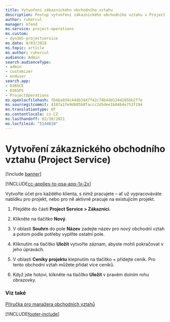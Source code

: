 ```yaml
---
title: Vytvoření zákaznického obchodního vztahu
description: Postup vytvoření zákaznického obchodního vztahu v Project Service
author: ruhercul
manager: kfend
ms.service: project-operations
ms.custom:
- dyn365-projectservice
ms.date: 8/03/2018
ms.topic: article
ms.author: ruhercul
audience: Admin
search.audienceType:
- admin
- customizer
- enduser
search.app:
- D365CE
- D365PS
- ProjectOperations
ms.openlocfilehash: fb4ba934c444b3447f42c78b4dd1244185bb2f7e
ms.sourcegitcommit: 418fa1fe9d605b8faccc2d5dee1b04b4e753f194
ms.translationtype: HT
ms.contentlocale: cs-CZ
ms.lasthandoff: 02/10/2021
ms.locfileid: "5144810"
---
```

# <a name="create-a-customer-account-project-service"></a>Vytvoření zákaznického obchodního vztahu (Project Service)

[!include [banner](../includes/psa-now-project-operations.md)]

[!INCLUDE[cc-applies-to-psa-app-1x-2x](../includes/cc-applies-to-psa-app-1x-2x.md)]

Vytvořte účet pro každého klienta, s nímž pracujete – ať už vypracováváte nabídku pro projekt, nebo pro ně aktivně pracuje na existujícím projekt.  
  
1.  Přejděte do části **Project Service > Zákazníci**.  
  
2.  Klikněte na tlačítko **Nový**.  
  
3.  V oblasti **Souhrn** do pole **Název** zadejte název pro nový obchodní vztah a potom podle potřeby vyplňte ostatní pole.  
  
4.  Kliknutím na tlačítko **Uložit** vytvořte záznam, abyste mohli pokračovat v jeho úpravách.  
  
5.  V oblasti **Ceníky projektu** klepnutím na tlačítko + přidejte ceník. Pro tento obchodní vztah můžete přidat více ceníků.  
  
6.  Když jste hotovi, klikněte na tlačítko **Uložit** v pravém dolním rohu obrazovky.  
  
### <a name="see-also"></a>Viz také  
 [Příručka pro manažera obchodních vztahů](../psa/account-manager-guide.md)


[!INCLUDE[footer-include](../includes/footer-banner.md)]